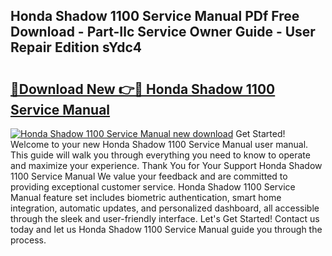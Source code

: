 ## Honda Shadow 1100 Service Manual PDf Free Download - Part-Ilc Service Owner Guide - User Repair Edition sYdc4

# <h2><a href="http://bc14060.oget.top/?id=Honda+Shadow+1100+Service+Manual">🔗Download New 👉🔴 Honda Shadow 1100 Service Manual</a></h2>

[![Honda Shadow 1100 Service Manual new download](https://i.imgur.com/5g1atiW.png)](http://bc14060.oget.top/?id=Honda+Shadow+1100+Service+Manual)
Get Started! Welcome to your new Honda Shadow 1100 Service Manual user manual. This guide will walk you through everything you need to know to operate and maximize your experience. Thank You for Your Support Honda Shadow 1100 Service Manual We value your feedback and are committed to providing exceptional customer service. Honda Shadow 1100 Service Manual feature set includes biometric authentication, smart home integration, automatic updates, and personalized dashboard, all accessible through the sleek and user-friendly interface. Let's Get Started! Contact us today and let us Honda Shadow 1100 Service Manual guide you through the process.
